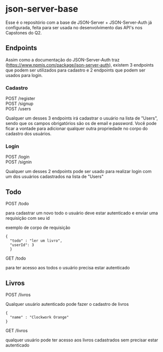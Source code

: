 # json-server-base

Esse é o repositório com a base de JSON-Server + JSON-Server-Auth já configurada, feita para ser usada no desenvolvimento das API's nos Capstones do Q2.

## Endpoints

Assim como a documentação do JSON-Server-Auth traz (https://www.npmjs.com/package/json-server-auth), existem 3 endpoints que podem ser utilizados para cadastro e 2 endpoints que podem ser usados para login.

### Cadastro

POST /register <br/>
POST /signup <br/>
POST /users

Qualquer um desses 3 endpoints irá cadastrar o usuário na lista de "Users", sendo que os campos obrigatórios são os de email e password.
Você pode ficar a vontade para adicionar qualquer outra propriedade no corpo do cadastro dos usuários.

### Login

POST /login <br/>
POST /signin

Qualquer um desses 2 endpoints pode ser usado para realizar login com um dos usuários cadastrados na lista de "Users"

## Todo

POST /todo

para cadastrar um novo todo o usuário deve estar autenticado e enviar uma requisição com seu id

exemplo de corpo de requisição
``` 
{ 
  "todo" : "ler um livro", 
  "userId": 3 
  }
```

GET /todo

para ter acesso aos todos o usuário precisa estar autenticado

## Livros

POST /livros

Qualquer usuário autenticado pode fazer o cadastro de livros

```
{ 
  "name" : "Clockwork Orange" 
}
```

GET /livros

qualquer usuário pode ter acesso aos livros cadastrados sem  precisar estar autenticado
